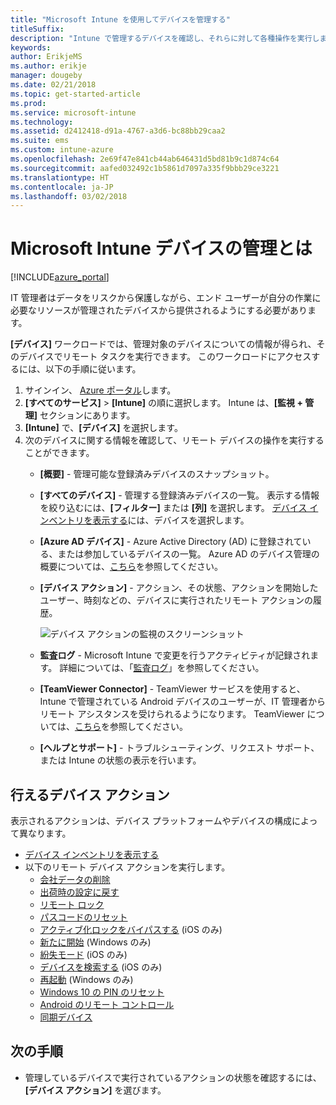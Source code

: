 ```yaml
---
title: "Microsoft Intune を使用してデバイスを管理する"
titleSuffix: 
description: "Intune で管理するデバイスを確認し、それらに対して各種操作を実行します。"
keywords: 
author: ErikjeMS
ms.author: erikje
manager: dougeby
ms.date: 02/21/2018
ms.topic: get-started-article
ms.prod: 
ms.service: microsoft-intune
ms.technology: 
ms.assetid: d2412418-d91a-4767-a3d6-bc88bb29caa2
ms.suite: ems
ms.custom: intune-azure
ms.openlocfilehash: 2e69f47e841cb44ab646431d5bd81b9c1d874c64
ms.sourcegitcommit: aafed032492c1b5861d7097a335f9bbb29ce3221
ms.translationtype: HT
ms.contentlocale: ja-JP
ms.lasthandoff: 03/02/2018
---
```

# <a name="what-is-microsoft-intune-device-management"></a>Microsoft Intune デバイスの管理とは


[!INCLUDE[azure_portal](./includes/azure_portal.md)]

IT 管理者はデータをリスクから保護しながら、エンド ユーザーが自分の作業に必要なリソースが管理されたデバイスから提供されるようにする必要があります。

**[デバイス]** ワークロードでは、管理対象のデバイスについての情報が得られ、そのデバイスでリモート タスクを実行できます。 このワークロードにアクセスするには、以下の手順に従います。

1. サインイン、 [Azure ポータル](https://portal.azure.com)します。
2. **[すべてのサービス]** > **[Intune]** の順に選択します。 Intune は、**[監視 + 管理]** セクションにあります。
3. **[Intune]** で、**[デバイス]** を選択します。
4. 次のデバイスに関する情報を確認して、リモート デバイスの操作を実行することができます。
    - **[概要]** - 管理可能な登録済みデバイスのスナップショット。
    - **[すべてのデバイス]** - 管理する登録済みデバイスの一覧。 表示する情報を絞り込むには、**[フィルター]** または **[列]** を選択します。 [デバイス インベントリを表示する](device-inventory.md)には、デバイスを選択します。
    - **[Azure AD デバイス]** - Azure Active Directory (AD) に登録されている、または参加しているデバイスの一覧。 Azure AD のデバイス管理の概要については、[こちら](https://docs.microsoft.com/azure/active-directory/device-management-introduction)を参照してください。
    - **[デバイス アクション]** - アクション、その状態、アクションを開始したユーザー、時刻などの、デバイスに実行されたリモート アクションの履歴。

        ![デバイス アクションの監視のスクリーンショット](./media/monitor-device-actions.png)

    - **監査ログ** - Microsoft Intune で変更を行うアクティビティが記録されます。 詳細については、「[監査ログ](monitor-audit-logs.md)」を参照してください。
    - **[TeamViewer Connector]** - TeamViewer サービスを使用すると、Intune で管理されている Android デバイスのユーザーが、IT 管理者からリモート アシスタンスを受けられるようになります。 TeamViewer については、[こちら](device-profile-android-teamviewer.md)を参照してください。
    - **[ヘルプとサポート]** - トラブルシューティング、リクエスト サポート、または Intune の状態の表示を行います。  
    
## <a name="available-device-actions"></a>行えるデバイス アクション
表示されるアクションは、デバイス プラットフォームやデバイスの構成によって異なります。

- [デバイス インベントリを表示する](device-inventory.md)
- 以下のリモート デバイス アクションを実行します。
    - [会社データの削除](devices-wipe.md#remove-company-data)
    - [出荷時の設定に戻す](devices-wipe.md#factory-reset)
    - [リモート ロック](device-remote-lock.md)
    - [パスコードのリセット](device-passcode-reset.md)
    - [アクティブ化ロックをバイパスする](device-activation-lock-bypass.md) (iOS のみ)
    - [新たに開始](device-fresh-start.md) (Windows のみ)
    - [紛失モード](device-lost-mode.md) (iOS のみ)
    - [デバイスを検索する](device-locate.md) (iOS のみ)
    - [再起動](device-restart.md) (Windows のみ)
    - [Windows 10 の PIN のリセット](device-windows-pin-reset.md)
    - [Android のリモート コントロール](device-profile-android-teamviewer.md)
    - [同期デバイス](device-sync.md)


## <a name="next-steps"></a>次の手順

- 管理しているデバイスで実行されているアクションの状態を確認するには、**[デバイス アクション]** を選びます。
